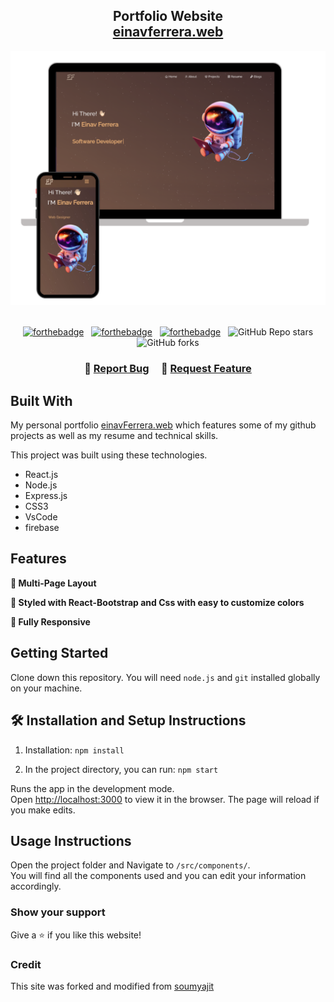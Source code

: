 <h2 align="center">
  Portfolio Website<br/>
  <a href="https://einavferrera-portfolio.web.app/" target="_blank">einavferrera.web</a>
</h2>
<div align="center">
  <img alt="Demo" src="./Images/readme-img-mockup.png" />
</div>

<br/>

<center>

[![forthebadge](https://forthebadge.com/images/badges/built-with-love.svg)](https://forthebadge.com) &nbsp;
[![forthebadge](https://forthebadge.com/images/badges/made-with-javascript.svg)](https://forthebadge.com) &nbsp;
[![forthebadge](https://forthebadge.com/images/badges/open-source.svg)](https://forthebadge.com) &nbsp;
![GitHub Repo stars](https://img.shields.io/github/stars/EinavFerrera/Portfolio-site?color=red&logo=github&style=for-the-badge)
![GitHub forks](https://img.shields.io/github/forks/EinavFerrera/Portfolio-site?color=red&logo=github&style=for-the-badge)

</center>

<h3 align="center">
    🔹
    <a href="https://github.com/EinavFerrera/Portfolio-site/issues">Report Bug</a> &nbsp; &nbsp;
    🔹
    <a href="https://github.com/EinavFerrera/Portfolio-site/issues">Request Feature</a>
</h3>

## Built With

My personal portfolio <a href="https://einavferrera-portfolio.web.app/" target="_blank">einavFerrera.web</a> which features some of my github projects as well as my resume and technical skills.<br/>

This project was built using these technologies.

- React.js
- Node.js
- Express.js
- CSS3
- VsCode
- firebase

## Features

**📖 Multi-Page Layout**

**🎨 Styled with React-Bootstrap and Css with easy to customize colors**

**📱 Fully Responsive**

## Getting Started

Clone down this repository. You will need `node.js` and `git` installed globally on your machine.

## 🛠 Installation and Setup Instructions

1. Installation: `npm install`

2. In the project directory, you can run: `npm start`

Runs the app in the development mode.\
Open [http://localhost:3000](http://localhost:3000) to view it in the browser.
The page will reload if you make edits.

## Usage Instructions

Open the project folder and Navigate to `/src/components/`. <br/>
You will find all the components used and you can edit your information accordingly.

### Show your support

Give a ⭐ if you like this website!

### Credit

This site was forked and modified from <a href="https://github.com/soumyajit4419/Portfolio" target="_blank">soumyajit</a>
